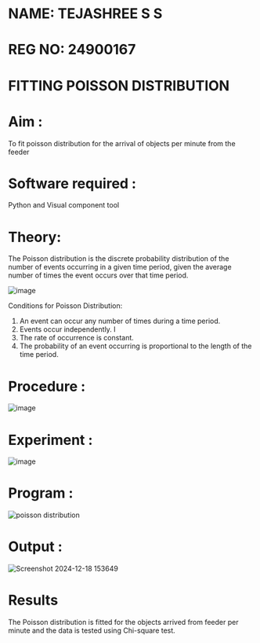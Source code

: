 # NAME: TEJASHREE S S
# REG NO: 24900167
# FITTING POISSON DISTRIBUTION ###
# Aim : 

To fit poisson distribution for the arrival of objects per minute from the feeder

# Software required :  

Python and Visual component tool

# Theory:

The Poisson distribution is the discrete probability distribution of the number of events occurring in a given time period, given the average number of times the event occurs over that time period.

![image](https://user-images.githubusercontent.com/104613195/166248326-fd042076-8b0b-40c4-8b11-1d8e8fcb74db.png)

 Conditions for Poisson Distribution:

1. An event can occur any number of times during a time period.
2. Events occur independently. I
3. The rate of occurrence is constant.
4. The probability of an event occurring is proportional to the length of the time period. 
 
# Procedure :
![image](https://user-images.githubusercontent.com/104613195/166251988-d0c53205-6080-4f7b-ae4c-398178586637.png)

# Experiment :
![image](https://user-images.githubusercontent.com/103921593/230282876-f4a5afbf-cac1-4648-a1b0-c78840638a8e.png)

# Program :
 ![poisson distribution](https://github.com/user-attachments/assets/2069b70c-025b-453e-98ce-e783ec81d987)

# Output : 
![Screenshot 2024-12-18 153649](https://github.com/user-attachments/assets/2e0366c8-a7b2-45bb-92c5-aeaad8f87594)

# Results
The Poisson distribution is fitted for the objects arrived from feeder per minute and the data is tested using Chi-square test. 
 
